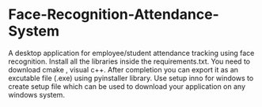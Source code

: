 # Face-Recognition-Attendance-System
A desktop application for employee/student attendance tracking using face recognition.
Install all the libraries inside the requirements.txt.
You need to download cmake , visual c++.
After completion you can export it as an excutable file (.exe) using pyinstaller library.
Use setup inno for windows to create setup file which can be used to download your application on any windows system.
